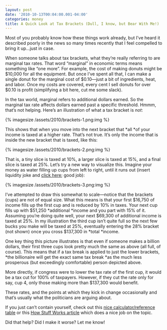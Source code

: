 ```yaml
---
layout: post
date: '2010-10-13T00:04:00.001-04:00'
categories: money
title: A Quick Look at Tax Brackets (Dull, I know, but Bear With Me!)
---
```


Most of you probably know how these things work already, but I’ve heard it described poorly in the news so many times recently that I feel compelled to bring it up...just in case.

When someone talks about tax brackets, what they’re really referring to are marginal tax rates. That word “marginal” in economic terms means something like “one more”. For example, the cost of making donuts might be $10,000 for all the equipment. But once I’ve spent all that, I can make a single donut for the marginal cost of $0.10—just a bit of ingredients, heat, and labor. Once my costs are covered, every cent I sell donuts for over $0.10 is profit (simplifying a bit here, cut me some slack).

In the tax world, marginal refers to additional dollars earned. So the marginal tax rate affects dollars earned past a specific threshold. Hmmm, that’s not helping. Here’s an illustration of what a tax bracket is *not*: 

{% imagesize /assets/2010/brackets-1.png:img %}

This shows that when you move into the next bracket that *all *of your income is taxed at a higher rate. That’s not true. It’s only the income that is inside the new bracket that is taxed, like this:

{% imagesize /assets/2010/brackets-2.png:img %}

That is, a tiny slice is taxed at 10%, a larger slice is taxed at 15%, and a final slice is taxed at 25%. Let’s try a new way to visualize this. Imagine your money as water filling up cups from left to right, until it runs out (insert liquidity joke and [click here](http://instantrimshot.com/); good job):

{% imagesize /assets/2010/brackets-3.png:img %}

I’ve attempted to draw this somewhat to scale—notice that the brackets (cups) are not of equal size. What this means is that your first $16,750 of income fills up the first cup and is reduced by 10% in taxes. Your next cup fills up with $51,250 *additional *income and you part with 15% of it. Assuming you’re doing quite well, your next $69,300 of additional income is taxed at 25%. In my illustration the third cup isn’t quite full so the next few bucks you make will be taxed at 25%, eventually entering the 28% bracket (not shown) once you cross $137,300 in *total *income.

One key thing this picture illustrates is that even if someone makes a billion dollars, their first three cups look pretty much the same as above (all full, of course). This means that if a tax break is applied to just the lower brackets, *the billionaire will get the exact same tax break *as the much less prosperous (but exceedingly comfortable) person depicted above. 

More directly, if congress were to lower the tax rate of the first cup, it would be a tax cut for 100% of taxpayers. However, if they cut the rate only for say, cup 4, only those making more than $137,300 would benefit.

These rates, and the points at which they kick in change occasionally and that’s usually what the politicians are arguing about. 

If you just can’t contain yourself, check out this [nice calculator/reference table](http://www.moneychimp.com/features/tax_brackets.htm) or this [How Stuff Works article](http://money.howstuffworks.com/personal-finance/personal-income-taxes/tax-brackets.htm) which does a nice job on the topic.

Did that help? Did I make it worse? Let me know!
